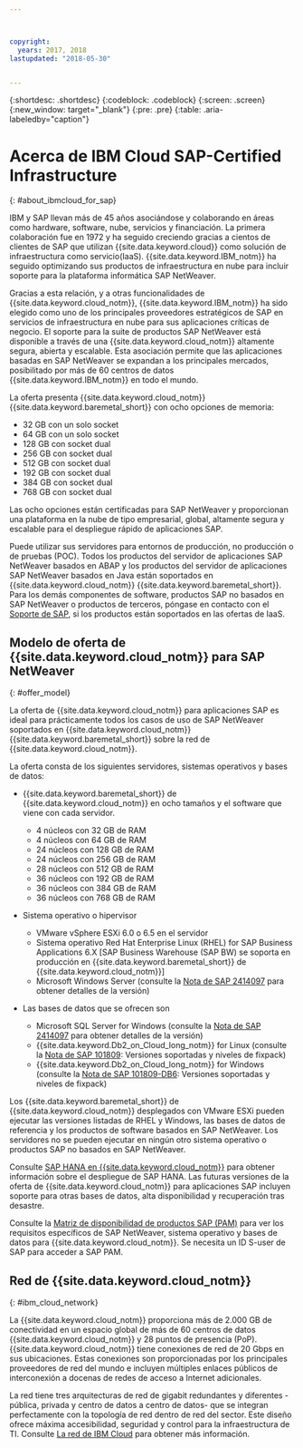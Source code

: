 ```yaml
---



copyright:
  years: 2017, 2018
lastupdated: "2018-05-30"


---
```


{:shortdesc: .shortdesc}
{:codeblock: .codeblock}
{:screen: .screen}
{:new_window: target="_blank"}
{:pre: .pre}
{:table: .aria-labeledby="caption"}


# Acerca de IBM Cloud SAP-Certified Infrastructure
{: #about_ibmcloud_for_sap}

IBM y SAP llevan más de 45 años asociándose y colaborando en áreas como hardware, software, nube, servicios y financiación. La primera colaboración fue en 1972 y ha seguido creciendo gracias a cientos de clientes de SAP que utilizan {{site.data.keyword.cloud}} como solución de infraestructura como servicio(IaaS). {{site.data.keyword.IBM_notm}} ha seguido optimizando sus productos de infraestructura en nube para incluir soporte para la plataforma informática SAP NetWeaver. 

Gracias a esta relación, y a otras funcionalidades de {{site.data.keyword.cloud_notm}}, {{site.data.keyword.IBM_notm}} ha sido elegido como uno de los principales proveedores estratégicos de SAP en servicios de infraestructura en nube para sus aplicaciones críticas de negocio. El soporte para la suite de productos SAP NetWeaver está disponible a través de una {{site.data.keyword.cloud_notm}} altamente segura, abierta y escalable. Esta asociación permite que las aplicaciones basadas en SAP NetWeaver se expandan a los principales mercados, posibilitado por más de 60 centros de datos {{site.data.keyword.IBM_notm}} en todo el mundo.

La oferta presenta {{site.data.keyword.cloud_notm}} {{site.data.keyword.baremetal_short}} con ocho opciones de memoria:
  * 32 GB con un solo socket
  * 64 GB con un solo socket
  * 128 GB con socket dual
  * 256 GB con socket dual
  * 512 GB con socket dual
  * 192 GB con socket dual
  * 384 GB con socket dual
  * 768 GB con socket dual

Las ocho opciones están certificadas para SAP NetWeaver y proporcionan una plataforma en la nube de tipo empresarial, global, altamente segura y escalable para el despliegue rápido de aplicaciones SAP.

Puede utilizar sus servidores para entornos de producción, no producción o de pruebas (POC). Todos los productos del servidor de aplicaciones SAP NetWeaver basados en ABAP y los productos del servidor de aplicaciones SAP NetWeaver basados en Java están soportados en {{site.data.keyword.cloud_notm}} {{site.data.keyword.baremetal_short}}. Para los demás componentes de software, productos SAP no basados en SAP NetWeaver o productos de terceros, póngase en contacto con el [Soporte de SAP](https://support.sap.com/home.html), si los productos están soportados en las ofertas de IaaS.

## Modelo de oferta de {{site.data.keyword.cloud_notm}} para SAP NetWeaver
{: #offer_model}

La oferta de {{site.data.keyword.cloud_notm}} para aplicaciones SAP es ideal para prácticamente todos los casos de uso de SAP NetWeaver soportados en {{site.data.keyword.cloud_notm}} {{site.data.keyword.baremetal_short}} sobre la red de {{site.data.keyword.cloud_notm}}.

La oferta consta de los siguientes servidores, sistemas operativos y bases de datos:
  * {{site.data.keyword.baremetal_short}} de {{site.data.keyword.cloud_notm}} en ocho tamaños y el software que viene con cada servidor.
      * 4 núcleos con 32 GB de RAM
      * 4 núcleos con 64 GB de RAM
      * 24 núcleos con 128 GB de RAM
      * 24 núcleos con 256 GB de RAM
      * 28 núcleos con 512 GB de RAM
      * 36 núcleos con 192 GB de RAM
      * 36 núcleos con 384 GB de RAM
      * 36 núcleos con 768 GB de RAM
      
  * Sistema operativo o hipervisor
      * VMware vSphere ESXi 6.0 o 6.5 en el servidor
      * Sistema operativo Red Hat Enterprise Linux (RHEL) for SAP Business Applications 6.X [SAP Business Warehouse (SAP BW) se soporta en producción en {{site.data.keyword.baremetal_short}} de {{site.data.keyword.cloud_notm}}]
      * Microsoft Windows Server (consulte la [Nota de SAP 2414097](https://launchpad.support.sap.com/#/notes/2414097) para obtener detalles de la versión)
      
  * Las bases de datos que se ofrecen son
      * Microsoft SQL Server for Windows (consulte la [Nota de SAP 2414097](https://launchpad.support.sap.com/#/notes/2414097) para obtener detalles de la versión)
      * {{site.data.keyword.Db2_on_Cloud_long_notm}} for Linux (consulte la [Nota de SAP 101809](https://launchpad.support.sap.com/#/notes/101809): Versiones soportadas y niveles de fixpack)
      * {{site.data.keyword.Db2_on_Cloud_long_notm}} for Windows (consulte la [Nota de SAP 101809-DB6](https://launchpad.support.sap.com/#/notes/101809): Versiones soportadas y niveles de fixpack)
      
Los {{site.data.keyword.baremetal_short}} de {{site.data.keyword.cloud_notm}} desplegados con VMware ESXi pueden ejecutar las versiones listadas de RHEL y Windows, las bases de datos de referencia y los productos de software basados en SAP NetWeaver. Los servidores no se pueden ejecutar en ningún otro sistema operativo o productos SAP no basados en SAP NetWeaver.

Consulte [SAP HANA en {{site.data.keyword.cloud_notm}}](https://console.bluemix.net/docs/infrastructure/sap-hana/hana-index.html#getting-started) para obtener información sobre el despliegue de SAP HANA. Las futuras versiones de la oferta de {{site.data.keyword.cloud_notm}} para aplicaciones SAP incluyen soporte para otras bases de datos, alta disponibilidad y recuperación tras desastre.

Consulte la [Matriz de disponibilidad de productos SAP (PAM)](https://support.sap.com/en/release-upgrade-maintenance.html#section_1969201630) para ver los requisitos específicos de SAP NetWeaver, sistema operativo y bases de datos para {{site.data.keyword.cloud_notm}}. Se necesita un ID S-user de SAP para acceder a SAP PAM.

## Red de {{site.data.keyword.cloud_notm}}
{: #ibm_cloud_network}

La {{site.data.keyword.cloud_notm}} proporciona más de 2.000 GB de conectividad en un espacio global de más de 60 centros de datos {{site.data.keyword.cloud_notm}} y 28 puntos de presencia (PoP). {{site.data.keyword.cloud_notm}} tiene conexiones de red de 20 Gbps en sus ubicaciones. Estas conexiones son proporcionadas por los principales proveedores de red del mundo e incluyen múltiples enlaces públicos de interconexión a docenas de redes de acceso a Internet adicionales.

La red tiene tres arquitecturas de red de gigabit redundantes y diferentes -pública, privada y centro de datos a centro de datos- que se integran perfectamente con la topología de red dentro de red del sector. Este diseño ofrece máxima accesibilidad, seguridad y control para la infraestructura de TI. Consulte [La red de IBM Cloud](https://www.ibm.com/cloud-computing/bluemix/our-network) para obtener más información.
